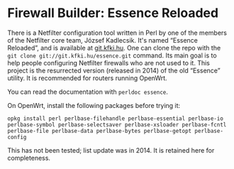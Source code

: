 # Firewall Builder: Essence Reloaded

There is a Netfilter configuration tool written in Perl by one of the members of the Netfilter core team, József Kadlecsik. It's named “Essence Reloaded”, and is available at [git.kfki.hu](http://git.kfki.hu/ "http://git.kfki.hu/"). One can clone the repo with the `git clone git://git.kfki.hu/essence.git` command. Its main goal is to help people configuring Netfilter firewalls who are not used to it. This project is the resurrected version (released in 2014) of the old “Essence” utility. It is recommended for routers running OpenWrt.

You can read the documentation with `perldoc essence`.

On OpenWrt, install the following packages before trying it:

```
opkg install perl perlbase-filehandle perlbase-essential perlbase-io perlbase-symbol perlbase-selectsaver perlbase-xsloader perlbase-fcntl perlbase-file perlbase-data perlbase-bytes perlbase-getopt perlbase-config
```

This has not been tested; list update was in 2014. It is retained here for completeness.
